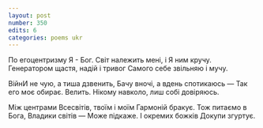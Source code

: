 ```yaml
---
layout: post
number: 350
edits: 6
categories: poems ukr
---
```


По егоцентризму Я - Бог.
Світ належить мені, і Я ним кручу.
Генератором щастя, надій і тривог
Самого себе звільняю і мучу.

ВійнИ не чую, а тиша дзвенить,
Бачу вночі, а вдень спотикаюсь —
Так его моє обирає. Велить.
Нікому навколо, лиш собі довіряюсь.

Між центрами Всесвітів, твоїм і моїм
Гармоній бракує.
Тож питаємо в Бога, Владики світів —
Може підкаже. 
І окремих божків
Докупи згуртує.
